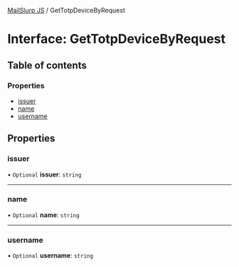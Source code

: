 [MailSlurp JS](../README.md) / GetTotpDeviceByRequest

# Interface: GetTotpDeviceByRequest

## Table of contents

### Properties

- [issuer](GetTotpDeviceByRequest.md#issuer)
- [name](GetTotpDeviceByRequest.md#name)
- [username](GetTotpDeviceByRequest.md#username)

## Properties

### issuer

• `Optional` **issuer**: `string`

___

### name

• `Optional` **name**: `string`

___

### username

• `Optional` **username**: `string`
